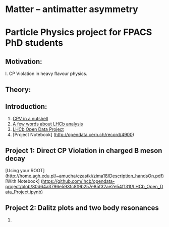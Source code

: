 
# Matter – antimatter asymmetry 
# Particle Physics project for FPACS PhD students

## Motivation:
   I. CP Violation in heavy flavour physics.


## Theory:


## Introduction:
1. [CPV in a nutshell ](https://agnieszkamucha.github.io/ParticlePhysics/Files/CPV_1.pdf)
2. [A few words about LHCb analysis ](https://agnieszkamucha.github.io/ParticlePhysics/Files/LHCb_ana.pdf)
3. [LHCb Open Data Project](http://opendata.cern.ch/record/4901)
4. [Project Notebook] (http://opendata.cern.ch/record/4900)

## Project 1: Direct CP Violation in charged B meson decay
[Using your ROOT] (http://home.agh.edu.pl/~amucha/czastki/zima18/Description_handsOn.pdf)
[With Notebook] (https://github.com/lhcb/opendata-project/blob/80d64a3796e593fc8f9b257e85f32ae2e54f131f/LHCb_Open_Data_Project.ipynb)

## Project 2: Dalitz plots and two body resonances
1. 
